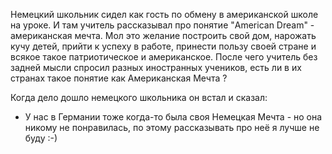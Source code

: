 Немецкий школьник сидел как гость по обмену в американской школе на уроке. И там учитель рассказывал про понятие "American Dream" - американская мечта. Мол это желание построить свой дом, нарожать кучу детей, прийти к успеху в работе, принести пользу своей стране и всякое такое патриотическое и американское. После чего учитель без задней мысли спросил разных иностранных учеников, есть ли в их странах такое понятие как Американская Мечта ?



Когда дело дошло немецкого школьника он встал и сказал:



- У нас в Германии тоже когда-то была своя Немецкая Мечта - но она никому не понравилась, по этому рассказывать про неё я лучше не буду  :-)

